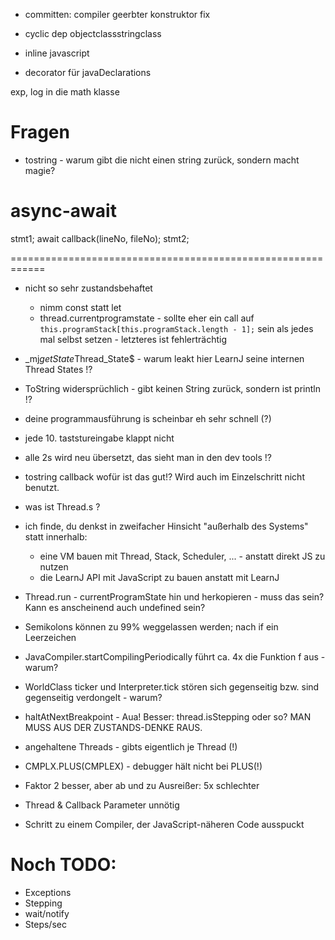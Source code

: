 
* committen: compiler geerbter konstruktor fix

* cyclic dep objectclassstringclass

* inline javascript

* decorator für javaDeclarations

exp, log in die math klasse



Fragen
======
* tostring - warum gibt die nicht einen string zurück, sondern macht magie?


async-await
===========

stmt1;
await callback(lineNo, fileNo);
stmt2;


============================================================
* nicht so sehr zustandsbehaftet
    * nimm const statt let
    * thread.currentprogramstate - sollte eher ein call auf `this.programStack[this.programStack.length - 1];`
      sein als jedes mal selbst setzen - letzteres ist fehlerträchtig


* _mj$getState$Thread_State$ - warum leakt hier LearnJ seine internen Thread States !?


* ToString widersprüchlich - gibt keinen String zurück, sondern ist println !?


* deine programmausführung is scheinbar eh sehr schnell (?)

* jede 10. taststureingabe klappt nicht

* alle 2s wird neu übersetzt, das sieht man in den dev tools !?

* tostring callback wofür ist das gut!? Wird auch im Einzelschritt nicht benutzt.

* was ist Thread.s ?

* ich finde, du denkst in zweifacher Hinsicht "außerhalb des Systems" statt innerhalb:
  * eine VM bauen mit Thread, Stack, Scheduler, ... - anstatt direkt JS zu nutzen
  * die LearnJ API mit JavaScript zu bauen anstatt mit LearnJ


* Thread.run - currentProgramState hin und herkopieren - muss das sein? Kann es anscheinend auch undefined sein?

* Semikolons können zu 99% weggelassen werden; nach if ein Leerzeichen

* JavaCompiler.startCompilingPeriodically führt ca. 4x die Funktion f aus - warum?

* WorldClass ticker und Interpreter.tick stören sich gegenseitig bzw. sind gegenseitig verdongelt - warum?

* haltAtNextBreakpoint - Aua! Besser: thread.isStepping oder so?
  MAN MUSS AUS DER ZUSTANDS-DENKE RAUS.

* angehaltene Threads - gibts eigentlich je Thread (!)

* CMPLX.PLUS(CMPLEX) - debugger hält nicht bei PLUS(!)

* Faktor 2 besser, aber ab und zu Ausreißer: 5x schlechter
* Thread & Callback Parameter unnötig
* Schritt zu einem Compiler, der JavaScript-näheren Code ausspuckt

Noch TODO:
==========
* Exceptions
* Stepping
* wait/notify
* Steps/sec




